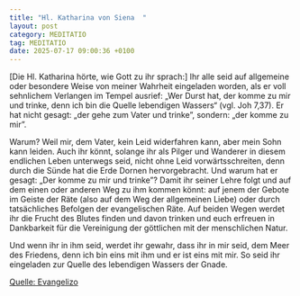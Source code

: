 ```yaml
---
title: "Hl. Katharina von Siena  "
layout: post
category: MEDITATIO
tag: MEDITATIO
date: 2025-07-17 09:00:36 +0100
---
```

[Die Hl. Katharina hörte, wie Gott zu ihr sprach:] Ihr alle seid auf allgemeine oder besondere Weise von meiner Wahrheit eingeladen worden, als er voll sehnlichem Verlangen im Tempel ausrief: „Wer Durst hat, der komme zu mir und trinke, denn ich bin die Quelle lebendigen Wassers“ (vgl.<!--more--> Joh 7,37). Er hat nicht gesagt: „der gehe zum Vater und trinke”, sondern: „der komme zu mir”.
 
Warum? Weil mir, dem Vater, kein Leid widerfahren kann, aber mein Sohn kann leiden. Auch ihr könnt, solange ihr als Pilger und Wanderer in diesem endlichen Leben unterwegs seid, nicht ohne Leid vorwärtsschreiten, denn durch die Sünde hat die Erde Dornen hervorgebracht. Und warum hat er gesagt: „Der komme zu mir und trinke”? Damit ihr seiner Lehre folgt und auf dem einen oder anderen Weg zu ihm kommen könnt: auf jenem der Gebote im Geiste der Räte (also auf dem Weg der allgemeinen Liebe) oder durch tatsächliches Befolgen der evangelischen Räte. Auf beiden Wegen werdet ihr die Frucht des Blutes finden und davon trinken und euch erfreuen in Dankbarkeit für die Vereinigung der göttlichen mit der menschlichen Natur.
 
Und wenn ihr in ihm seid, werdet ihr gewahr, dass ihr in mir seid, dem Meer des Friedens, denn ich bin eins mit ihm und er ist eins mit mir. So seid ihr eingeladen zur Quelle des lebendigen Wassers der Gnade.

[Quelle: Evangelizo](https://evangeliumtagfuertag.org/DE/gospel)